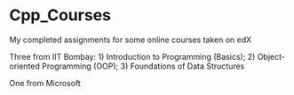# Cpp_Courses
My completed assignments for some online courses taken on edX

Three from IIT Bombay: 1) Introduction to Programming (Basics); 2) Object-oriented Programming (OOP); 3) Foundations of Data Structures

One from Microsoft
